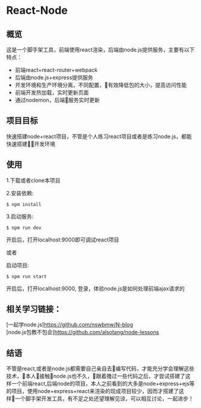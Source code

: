 # React-Node

## 概览
这是一个脚手架工具，前端使用react渲染，后端由node.js提供服务，主要有以下特点：

* 前端react+react-router+webpack
* 后端由node.js+express提供服务
* 开发环境和生产环境分离，不同配置，有效降低包的大小，提高访问性能
* 前端开发热加载，实时更新页面
* 通过nodemon，后端服务实时更新

## 项目目标
快速搭建node+react项目，不管是个人练习react项目或者是练习node.js，都能快速搭建开发环境

## 使用
1.下载或者clone本项目

2.安装依赖:
```
$ npm install
```

3.启动服务:
```
$ npm run dev
```

开启后，打开localhost:9000即可调试react项目

或者

启动项目:
```
$ npm run start
```
开启后，打开localhost:9000, 登录，体验node.js是如何处理前端ajax请求的

## 相关学习链接：
[一起学node.js]https://github.com/nswbmw/N-blog</br>
[node.js包教不包会]https://github.com/alsotang/node-lessons

## 结语
不管是react,或者是node.js都需要自己亲自去编写代码，才能充分学会理解这些技术，本人接触node.js也不久，跟着撸过一些代码之后，才尝试搭建了这样一个前端react,后端node的项目，本人之前看到的大多是node+express+ejs等的项目，使用node+express+react来渲染的现成项目较少，因而才搭建了这样一个脚手架开发工具，有不足之处还望理解见谅，可以相互讨论，一起进步！
